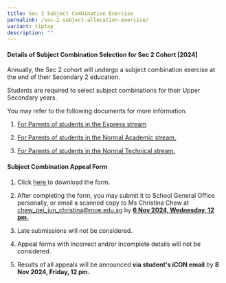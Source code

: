 ```yaml
---
title: Sec 2 Subject Combination Exercise
permalink: /sec-2-subject-allocation-exercise/
variant: tiptap
description: ""
---
```

<h4><strong>Details of Subject Combination Selection for Sec 2 Cohort [2024]</strong></h4>
<p>Annually, the Sec 2 cohort will undergo a subject combination exercise
at the end of their Secondary 2 education.</p>
<p>Students are required to select subject combinations for their Upper Secondary
years.</p>
<p>You may refer to the following documents for more information.</p>
<p></p>
<ol data-tight="true" class="tight">
<li>
<p><a href="/files/Exam Related Matters/2024/Letter_for_Parents__Express_.pdf" rel="noopener noreferrer nofollow" target="_blank">For Parents of students in the Express stream </a>
</p>
</li>
<li>
<p><a href="/files/Exam Related Matters/2024/Letter_for_Parents__NA_.pdf" rel="noopener noreferrer nofollow" target="_blank">For Parents of students in the Normal Academic stream.</a>
</p>
</li>
<li>
<p><a href="/files/Exam Related Matters/2024/Letter_for_Parents__NT_.pdf" rel="noopener noreferrer nofollow" target="_blank">For Parents of students in the Normal Technical stream.</a>
</p>
</li>
</ol>
<p></p>
<h4><strong>Subject Combination Appeal Form</strong></h4>
<ol data-tight="true" class="tight">
<li>
<p>Click <a href="/files/Exam Related Matters/2024/Subject_Combination_Appeal_Form__2024_.pdf" rel="noopener noreferrer nofollow" target="_blank">here </a>to
download the form.</p>
</li>
<li>
<p>After completing the form, you may submit it to School General Office
personally, or email a scanned copy to Ms Christina Chew at <a href="mailto:chew_pei_jun_christina@moe.edu.sg" rel="noopener noreferrer nofollow" target="_blank">chew_pei_jun_christina@moe.edu.sg</a> by <strong><u>6 Nov 2024, Wednesday, 12 pm.</u></strong>
</p>
</li>
<li>
<p>Late submissions will not be considered.</p>
</li>
<li>
<p>Appeal forms with incorrect and/or incomplete details will not be considered.</p>
</li>
<li>
<p>Results of all appeals will be announced <strong>via student's iCON email</strong> by <strong>8 Nov 2024, Friday, 12 pm.</strong>
</p>
</li>
</ol>
<p></p>